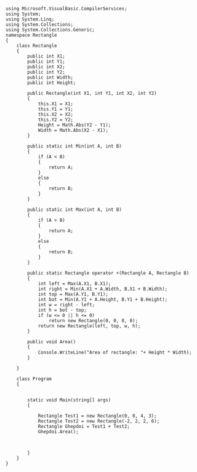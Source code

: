     using Microsoft.VisualBasic.CompilerServices;
    using System;
    using System.Linq;
    using System.Collections;
    using System.Collections.Generic;
    namespace Rectangle
    {
        class Rectangle
        {
            public int X1;
            public int Y1;
            public int X2;
            public int Y2;
            public int Width;
            public int Height;

            public Rectangle(int X1, int Y1, int X2, int Y2)
            {
                this.X1 = X1;
                this.Y1 = Y1;
                this.X2 = X2;
                this.Y2 = Y2;
                Height = Math.Abs(Y2 - Y1);
                Width = Math.Abs(X2 - X1);
            }

            public static int Min(int A, int B)
            {
                if (A < B)
                {
                    return A;
                }
                else
                {
                    return B;
                }
            }

            public static int Max(int A, int B)
            {
                if (A > B)
                {
                    return A;
                }
                else
                {
                    return B;
                }
            }

            public static Rectangle operator +(Rectangle A, Rectangle B)
            {
                int left = Max(A.X1, B.X1);
                int right = Min(A.X1 + A.Width, B.X1 + B.Width);
                int top = Max(A.Y1, B.Y1);
                int bot = Min(A.Y1 + A.Height, B.Y1 + B.Height);
                int w = right - left;
                int h = bot - top;
                if (w <= 0 || h <= 0)
                    return new Rectangle(0, 0, 0, 0);
                return new Rectangle(left, top, w, h); 
            }

            public void Area()
            {
                Console.WriteLine("Area of rectangle: "+ Height * Width);
            }

        }

        class Program
        {


            static void Main(string[] args)
            {

                Rectangle Test1 = new Rectangle(0, 0, 4, 3);
                Rectangle Test2 = new Rectangle(-2, 2, 2, 6);
                Rectangle Ghepdoi = Test1 + Test2;
                Ghepdoi.Area();



            }
        }
    }
